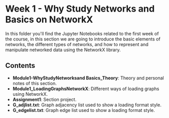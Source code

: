 # Week 1 - Why Study Networks and Basics on NetworkX

In this folder you'll find the Jupyter Notebooks related to the first week of the course, in this section we are going to introduce the basic elements of networks, the different types of networks, and how to represent and manipulate networked data using the NetworkX library. 

## Contents
- **Module1-WhyStudyNetworksand Basics_Theory**: Theory and personal notes of this section.
- **Module1_LoadingGraphsNetworkX**: Different ways of loading graphs using NetworkX.
- **Assignment1**: Section project.
- **G_adjlist.txt**: Graph adjacency list used to show a loading format style.
- **G_edgelist.txt**: Graph edge list used to show a loading format style.
